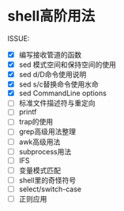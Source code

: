 # shell高阶用法

ISSUE:

- [x] 编写接收管道的函数
- [x] sed 模式空间和保持空间的使用
- [x] sed d/D命令使用说明
- [x] sed s/c替换命令使用水命
- [x] sed CommandLine options
- [ ] 标准文件描述符与重定向
- [ ] printf
- [ ] trap的使用
- [ ] grep高级用法整理
- [ ] awk高级用法
- [ ] subprocess用法
- [ ] IFS
- [ ] 变量模式匹配
- [ ] shell里的奇怪符号
- [ ] select/switch-case
- [ ] 正则应用

